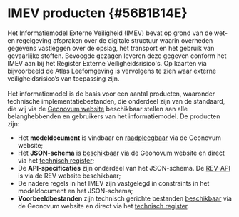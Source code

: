 # IMEV producten {#56B1B14E}
Het Informatiemodel Externe Veiligheid (IMEV) bevat op grond van de wet- en regelgeving afspraken over de digitale structuur waarin overheden gegevens vastleggen over de opslag, het transport en het gebruik van gevaarlijke stoffen. Bevoegde gezagen leveren deze gegeven conform het IMEV aan bij het Register Externe Veiligheidsrisico's. Op kaarten via bijvoorbeeld de Atlas Leefomgeving is vervolgens te zien waar externe veiligheidsrisico’s van toepassing zijn. 
<br/>
<br/>
Het informatiemodel is de basis voor een aantal producten, waaronder technische implementatiebestanden, die onderdeel zijn van de standaard, die wij via de <a href='https://www.geonovum.nl/geo-standaarden/informatiemodel-externe-veiligheid-imev' target='_blank'>Geonovum website</a> beschikbaar stellen aan alle belanghebbenden en gebruikers van het informatiemodel. De producten zijn:  
<ul><li>Het <b>modeldocument</b> is vindbaar en <a href='https://docs.geostandaarden.nl/imev/imev/' target='_blank'>raadpleegbaar</a> via de Geonovum website;</li>
<li>Het <b>JSON-schema</b> is <a href='https://www.geonovum.nl/geo-standaarden/informatiemodel-externe-veiligheid' target='_blank'>beschikbaar</a> via de Geonovum website en direct via het <a href='https://register.geostandaarden.nl/?url=imev/index.html' target='_blank'>technisch register</a>;</li>
<li>De <b>API-specificaties</b> zijn onderdeel van het JSON-schema. De <a href='https://www.registerexterneveiligheid.nl/api-informatie-en-ondersteuning' target='_blank'>REV-API</a> is via de REV website beschikbaar; </li>
<li>De nadere regels in het IMEV zijn vastgelegd in constraints in het modeldocument en het JSON-schema;</li>
<li><b>Voorbeeldbestanden</b> zijn technisch gerichte bestanden <a href='https://www.geonovum.nl/geo-standaarden/informatiemodel-externe-veiligheid' target='_blank'>beschikbaar</a> via de Geonovum website en direct via het <a href='https://register.geostandaarden.nl/?url=imev/index.html' target='_blank'>technisch register</a>.</li>
</ul>
